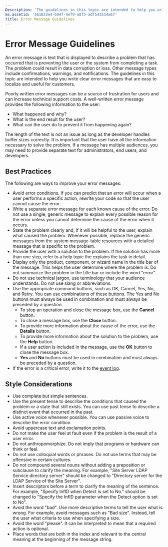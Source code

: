 ```yaml
---
Description: 'The guidelines in this topic are intended to help you write clear error messages that are easy to localize and useful for customers.'
ms.assetid: '361833e4-b94f-4ef9-a8f5-adf543534a67'
title: Error Message Guidelines
---
```


# Error Message Guidelines

An error message is text that is displayed to describe a problem that has occurred that is preventing the user or the system from completing a task. The problem could result in data corruption or loss. Other message types include confirmations, warnings, and notifications. The guidelines in this topic are intended to help you write clear error messages that are easy to localize and useful for customers.

Poorly written error messages can be a source of frustration for users and can increase technical support costs. A well-written error message provides the following information to the user:

-   What happened and why?
-   What is the end result for the user?
-   What can the user do to prevent it from happening again?

The length of the text is not an issue as long as the developer handles buffer sizes correctly. It is important that the user have all the information necessary to solve the problem. If a message has multiple audiences, you may need to provide separate text for administrators, end users, and developers.

## Best Practices

The following are ways to improve your error messages:

-   Avoid error conditions. If you can predict that an error will occur when a user performs a specific action, rewrite your code so that the user cannot cause the error.
-   Write a separate error message for each known cause of the error. Do not use a single, generic message to explain every possible reason for the error unless you cannot determine the cause of the error when it occurs.
-   State the problem clearly and, if it will be helpful to the user, explain what caused the problem. Whenever possible, replace the generic messages from the system message-table resources with a detailed message that is specific to the problem.
-   Provide the user with a solution to the problem. If the solution has more than one step, refer to a help topic the explains the task in detail.
-   Display only the product, component, or wizard name in the title bar of the message. This helps the user determine where the problem is. Do not summarize the problem in the title bar or include the word "error".
-   Do not use technical jargon, use terminology that your audience understands. Do not use slang or abbreviations.
-   Use the appropriate command buttons, such as OK, Cancel, Yes, No, and Retry. You can use combinations of these buttons. The Yes and No buttons must always be used in combination and must always be preceded by a question.
    -   To stop an operation and close the message box, use the **Cancel** button.
    -   To close a message box, use the **Close** button.
    -   To provide more information about the cause of the error, use the **Details** button.
    -   To provide more information about the solution to the problem, use the **Help** button.
    -   If a user action is included in the message, use the **OK** button to close the message box.
    -   **Yes** and **No** buttons must be used in combination and must always be preceded by a question.
-   If the error is a critical error, write it to the [event log](base.event_logging).

## Style Considerations

-   Use complete but simple sentences.
-   Use the present tense to describe the conditions that caused the problem or a state that still exists. You can use past tense to describe a distinct event that occurred in the past.
-   Use active voice whenever possible. You can use passive voice to describe the error condition.
-   Avoid uppercase text and exclamation points.
-   Do not make the user feel at fault even if the problem is the result of a user error.
-   Do not anthropomorphize. Do not imply that programs or hardware can think or feel.
-   Do not use colloquial words or phrases. Do not use terms that may be offensive in certain cultures.
-   Do not compound several nouns without adding a preposition or subclause to clarify the meaning. For example, "Site Server LDAP Service directory server" should be changed to "Directory server for the LDAP Service of the Site Server".
-   Insert descriptors before a term to clarify the meaning of the sentence. For example, "Specify InfID when Detect is set to No." should be changed to "Specify the InfID parameter when the Detect option is set to No".
-   Avoid the word "bad". Use more descriptive terms to tell the user what is wrong. For example, avoid messages such as "Bad size". Instead, tell the user what criteria to use when specifying a size.
-   Avoid the word "please". It can be interpreted to mean that a required action is optional.
-   Place words that are both in the index and relevant to the central meaning at the beginning of the message string.

 

 



